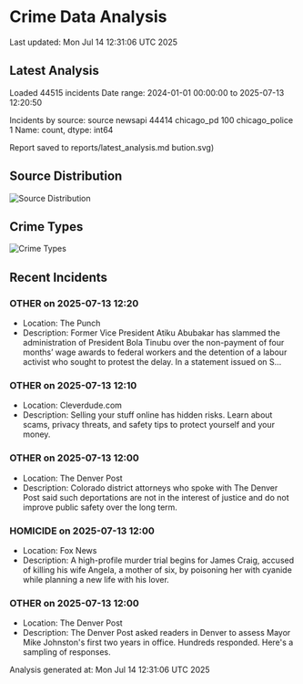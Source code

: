 # Crime Data Analysis
Last updated: Mon Jul 14 12:31:06 UTC 2025

## Latest Analysis

Loaded 44515 incidents
Date range: 2024-01-01 00:00:00 to 2025-07-13 12:20:50

Incidents by source:
source
newsapi           44414
chicago_pd          100
chicago_police        1
Name: count, dtype: int64

Report saved to reports/latest_analysis.md
bution.svg)

## Source Distribution
![Source Distribution](images/source_distribution.svg)

## Crime Types
![Crime Types](images/crime_types.svg)

## Recent Incidents

### OTHER on 2025-07-13 12:20
- Location: The Punch
- Description: Former Vice President Atiku Abubakar has slammed the administration of President Bola Tinubu over the non-payment of four months’ wage awards to federal workers and the detention of a labour activist who sought to protest the delay. In a statement issued on S…


### OTHER on 2025-07-13 12:10
- Location: Cleverdude.com
- Description: Selling your stuff online has hidden risks. Learn about scams, privacy threats, and safety tips to protect yourself and your money.


### OTHER on 2025-07-13 12:00
- Location: The Denver Post
- Description: Colorado district attorneys who spoke with The Denver Post said such deportations are not in the interest of justice and do not improve public safety over the long term.


### HOMICIDE on 2025-07-13 12:00
- Location: Fox News
- Description: A high-profile murder trial begins for James Craig, accused of killing his wife Angela, a mother of six, by poisoning her with cyanide while planning a new life with his lover.


### OTHER on 2025-07-13 12:00
- Location: The Denver Post
- Description: The Denver Post asked readers in Denver to assess Mayor Mike Johnston's first two years in office. Hundreds responded. Here's a sampling of responses.

Analysis generated at: Mon Jul 14 12:31:06 UTC 2025
